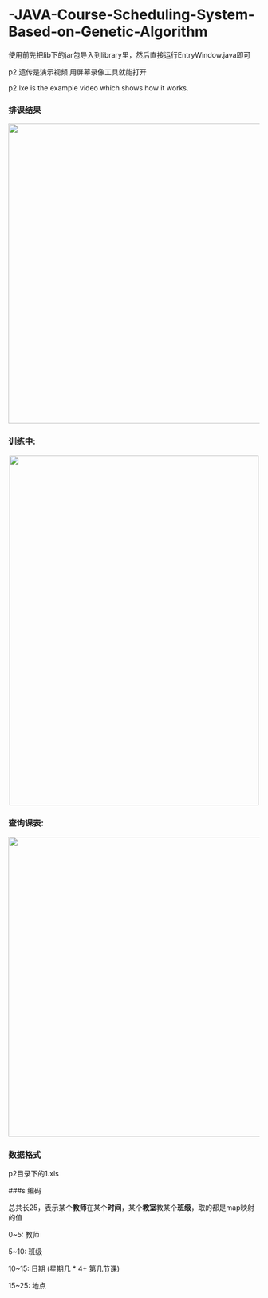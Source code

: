 # -JAVA-Course-Scheduling-System-Based-on-Genetic-Algorithm

使用前先把lib下的jar包导入到library里，然后直接运行EntryWindow.java即可

p2 遗传是演示视频 用屏幕录像工具就能打开

p2.lxe is the example video which shows how it works.

### 排课结果
<div align=center>
<img src="https://github.com/zzzyyyxxxmmm/-JAVA-Course-Scheduling-System-Based-on-Genetic-Algorithm/blob/master/image/1.png" width="900" height="600">
</div>

### 训练中:
<div align=center>
<img src="https://github.com/zzzyyyxxxmmm/-JAVA-Course-Scheduling-System-Based-on-Genetic-Algorithm/blob/master/image/2.png" width="500" height="700">
</div>

### 查询课表:
<div align=center>
<img src="https://github.com/zzzyyyxxxmmm/-JAVA-Course-Scheduling-System-Based-on-Genetic-Algorithm/blob/master/image/3.png" width="1000" height="600">
</div>

### 数据格式

p2目录下的1.xls

###s 编码

总共长25，表示某个**教师**在某个**时间**，某个**教室**教某个**班级**，取的都是map映射的值

0~5: 教师

5~10: 班级

10~15: 日期 (星期几 * 4+ 第几节课)

15~25: 地点
